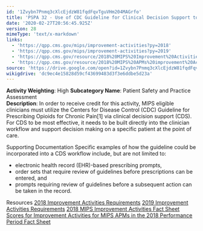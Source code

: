 ```yaml
---
id: '1Zvybn7Pnmq3cXlcEjdzW81fqdFqvTguVHm204MAGrfo'
title: 'PSPA 32 - Use of CDC Guideline for Clinical Decision Support to Prescribe Opioids for Chronic Pain via Clinical Decision Support'
date: '2020-02-27T20:56:45.925Z'
version: 28
mimeType: 'text/x-markdown'
links:
  - 'https://qpp.cms.gov/mips/improvement-activities?py=2018'
  - 'https://qpp.cms.gov/mips/improvement-activities?py=2019'
  - 'https://qpp.cms.gov/resource/2018%20MIPS%20Improvement%20Activities%20Fact%20Sheet'
  - 'https://qpp.cms.gov/resource/2018%20MIPS%20APMs%20improvement%20Activities%20scores%20fact%20sheet'
source: 'https://drive.google.com/open?id=1Zvybn7Pnmq3cXlcEjdzW81fqdFqvTguVHm204MAGrfo'
wikigdrive: 'dc9ec4e15828d59cf43699483d3f3e6ddbe5d23a'
---
```





**Activity Weighting**: High
**Subcategory Name**: Patient Safety and Practice Assessment  
**Description**: In order to receive credit for this activity, MIPS eligible clinicians must utilize the Centers for Disease Control (CDC) Guideline for Prescribing Opioids for Chronic Pain[1] via clinical decision support (CDS). For CDS to be most effective, it needs to be built directly into the clinician workflow and support decision making on a specific patient at the point of care. 




Supporting Documentation
Specific examples of how the guideline could be incorporated into a CDS workflow include, but are not limited to:
* electronic health record (EHR)-based prescribing prompts, 
* order sets that require review of guidelines before prescriptions can be entered, and 
* prompts requiring review of guidelines before a subsequent action can be taken in the record.




Resources
[2018 Improvement Activities Requirements](https://qpp.cms.gov/mips/improvement-activities?py=2018)
[2019 Improvement Activities Requirements](https://qpp.cms.gov/mips/improvement-activities?py=2019)
[2018 MIPS Improvement Activities Fact Sheet](https://qpp.cms.gov/resource/2018%20MIPS%20Improvement%20Activities%20Fact%20Sheet)  
[Scores for Improvement Activities for MIPS APMs in the 2018 Performance Period Fact Sheet](https://qpp.cms.gov/resource/2018%20MIPS%20APMs%20improvement%20Activities%20scores%20fact%20sheet)
